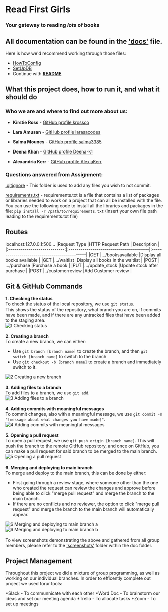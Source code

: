 # Read First Girls 
### **Your gateway to reading _lots_ of books**



## All documentation can be found in the ['docs'](https://github.com/Deena-k1/Git.assignment/tree/main/docs) file. 
Here is how we'd recommend working through those files: 
- [HowToConfig](https://github.com/Deena-k1/Git.assignment/blob/main/docs/HowToConfig.md)
- [SetUpDB](https://github.com/Deena-k1/Git.assignment/blob/main/docs/SetUpDB.md)
- Continue with [**README**](https://github.com/Deena-k1/Git.assignment/blob/main/README.md)

## What this project does, how to run it, and what it should do



<!--- Add your GitHub username, link to page --->
### Who we are and where to find out more about us:

* **Kirstie Ross** - [GitHub profile krossco](https://github.com/krossco)

* **Lara Amusan** - [GitHub profile larasacodes](https://github.com/larasacodes)

* **Salma Mounes** - [GitHub profile salma3385](https://github.com/salma3385)

* **Deena Khan** - [GitHub profile Deena-k1](https://github.com/Deena-k1)
* **Alexandria Kerr** - [GitHub profile AlexiaKerr](https://github.com/AlexiaKerr)

### Questions answered from Assignment: 

[.gitignore](https://github.com/Deena-k1/Git.assignment/blob/main/.gitignore) - This folder is used to add any files you wish to not commit. 

[requirements.txt](https://github.com/Deena-k1/Git.assignment/blob/main/docs/requirements.txt) - requirements.txt is a file that contains a list of packages or libraries needed to work on a project that can all be installed with the file. You can use the following code to install all the libraries and packages in the file:
`pip install -r /path/to/requirements.txt`
(Insert your own file path leading to the requirements.txt file) 




## Routes ##
localhost:127.0.0.1:500...
|Request Type                  |HTTP Request Path                        | Description                                  |
|:----------------------------:|:----------------------------------------|:---------------------------------------------|
|GET                           |.../booksavailable                       |Display all books available                   |
|GET                           |.../waitlist                             |Display all books in the waitlist             |
|POST                          | .../purchase                            |Purchase a book                               |
|PUT                           |.../update_stock                         |Update stock after purchase                   |
|POST                          |../customerreview                        |Add Customer review                           |




## Git & GitHub Commands ##
**1. Checking the status**  
To check the status of the local repository, we use `git status`.  
This shows the status of the repository, what branch you are on, if commits have been made, and if there are any untracked files that have been added to the staging area.  
![1 Checking status](https://github.com/Deena-k1/Git.assignment/assets/153955602/f6dbb69c-04b7-452b-affe-5174813ea130)  
<br>
**2. Creating a branch**  
To create a new branch, we can either:  
* Use `git branch [branch name]` to create the branch, and then `git switch [branch name]` to switch to the branch  
* Use `git checkout -b [branch name]` to create a branch and immediately switch to it.  

![2 Creating a new branch](https://github.com/Deena-k1/Git.assignment/assets/153955602/84aed049-05cc-4398-acf2-7454ccb1b2ce)  
<br>
**3. Adding files to a branch**  
To add files to a branch, we use `git add`.  
![3 Adding files to a branch](https://github.com/Deena-k1/Git.assignment/assets/153955602/c21b1e54-a0ca-4711-a20a-4695c63ee7ba)  
<br>
**4. Adding commits with meaningful messages**  
To commit changes, also with a meaningful message, we use `git commit -m "[message about what changes you have made]"`.
![4 Adding commits with meaningful messages](https://github.com/Deena-k1/Git.assignment/assets/153955602/a25454a5-2937-40f7-9db8-13335d5898db)  
<br>
**5. Opening a pull request**  
To open a pull request, we use `git push origin [branch name]`. This will push the branch to the remote GitHub repository, and once on GitHub, you can make a pull request for said branch to be merged to the main branch.
![5 Opening a pull request](https://github.com/Deena-k1/Git.assignment/assets/153955602/a52edc2c-2d0d-412e-8d1f-d58e8720071f)  
<br>
**6. Merging and deploying to main branch**  
To merge and deploy to the main branch, this can be done by either:
* First going through a review stage, where someone other than the one who created the request can review the changes and approve before being able to click "merge pull request" and merge the branch to the main branch.
* If there are no conflicts and no reviewer, the option to click "merge pull request" and merge the branch to the main branch will automatically appear.

![6 Merging and deploying to main branch a](https://github.com/Deena-k1/Git.assignment/assets/153955602/a8d11d06-efb4-4978-bcfc-0c98d3e5e4df)
![6 Merging and deploying to main branch b](https://github.com/Deena-k1/Git.assignment/assets/153955602/63105ba1-953c-4d88-b6a7-aa40f7b4d82c)  
<br>
To view screenshots demonstrating the above and gathered from all group members, please refer to the ['screenshots'](https://github.com/Deena-k1/Git.assignment/tree/main/docs/screenshots) folder within the doc folder. 

## Project Management ##
Throughout this project we did a mixture of group programming, as well as working on our individual branches. In order to efficently complete out project we used forur tools: 

*Slack - To communnicate with each other 
*Word Doc - To brainstorm our ideas and set our meeting agenda 
*Trello - To allocate tasks 
*Zoom - To set up meetings 


